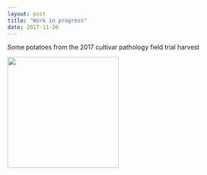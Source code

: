 ```yaml
---
layout: post
title: "Work in progress"
date: 2017-11-28
---
```


Some potatoes from the 2017 cultivar pathology field trial harvest

<div class="blurb">
<IMG HEIGHT="250" WIDTH="250" src=fjlicht.github.io/images/IMG_2209.JPG align=center>
</div><!-- /.blurb -->

